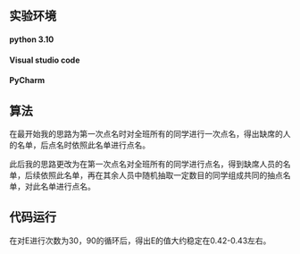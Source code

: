 ## 实验环境

#### python 3.10
#### Visual studio code
#### PyCharm

## 算法
在最开始我的思路为第一次点名时对全班所有的同学进行一次点名，得出缺席的人的名单，后点名时依照此名单进行点名。

此后我的思路更改为在第一次点名对全班所有的同学进行点名，得到缺席人员的名单，后续依照此名单，再在其余人员中随机抽取一定数目的同学组成共同的抽点名单，对此名单进行点名。

## 代码运行
在对E进行次数为30，90的循环后，得出E的值大约稳定在0.42-0.43左右。

